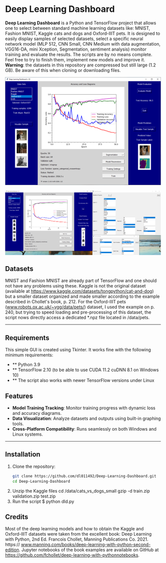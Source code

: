 # Deep Learning Dashboard

**Deep Learning Dashboard** is a Python and TensorFlow project that allows one to select between standard machine learning
datasets like: MNIST, Fashion MNIST, Kaggle cats and dogs and Oxford-IIIT pets.
It is designed to easily display samples of selected datasets, select a specific neural network model (MLP 512, CNN Small,
CNN Medium with data augmentation, VGG16-DA, mini Xception, Segmentation, sentiment analysis) monitor training and evaluate
the results. The scripts are by no means complete. Feel free to try to finish them, implement new models and improve it.
**Warning**: the datasets in this repository are compressed but still large (1.2 GB). Be aware of this when cloning or
downloading files.

![Deep learning dashboard example 1](https://github.com/dl011492/Deep-Learning-Dashboard/blob/main/figures/dld_v02.png)

![Deep learning dashboard example 2](https://github.com/dl011492/Deep-Learning-Dashboard/blob/main/figures/dld_v02_b.png)

## Datasets
MNIST and Fashion MNIST are already part of TensorFlow and one should not have any problems using these. Kaggle is not the
original dataset (available at https://www.kaggle.com/datasets/tongpython/cat-and-dog) but a smaller dataset organized and
made smaller according to the example described in Chollet's book, p. 212.
For the Oxford-IIIT pets (www.robots.ox.ac.uk/~vgg/data/pets/) dataset, I used the example on p. 240, but trying to speed
loading and pre-processing of this dataset, the script nows directly access a dedicated *.npz file located in /data/pets.

---
## Requirements
This simple GUI is created using Tkinter. It works fine with the following minimum requirements: 
- ** Python 3.9
- ** TensorFlow 2.10 (to be able to use CUDA 11.2 cuDNN 8.1 on Windows 10)
- ** The script also works with newer TensorFlow versions under Linux

## Features

- **Model Training Tracking**: Monitor training progress with dynamic loss and accuracy diagrams.
- **Data Visualization**: Analyze datasets and outputs using built-in graphing tools.
- **Cross-Platform Compatibility**: Runs seamlessly on both Windows and Linux systems.

---

## Installation

1. Clone the repository:
   ```bash
   git clone https://github.com/dl011492/Deep-Learning-Dashboard.git
   cd Deep-Learning-Dashboard
2. Unzip the Kaggle files 
   cd /data/cats_vs_dogs_small
   gzip -d train.zip validation.zip test.zip 
3. Run the script
   $ python dld.py 

## Credits
Most of the deep learning models and how to obtain the Kaggle and Oxford-IIIT datasets were taken from
the excellent book:
Deep Learning with Python, 2nd Ed. Francois Chollet, Manning Publications Co. 2021.
https:// www.manning.com/books/deep-learning-with-python-second-edition. 
Jupyter notebooks of the book examples are available on GitHub at
https://github.com/fchollet/deep-learning-with-pythonnotebooks.
